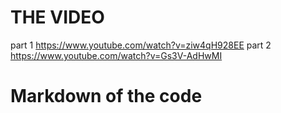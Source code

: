 # THE VIDEO 
part 1 https://www.youtube.com/watch?v=ziw4qH928EE
part 2 https://www.youtube.com/watch?v=Gs3V-AdHwMI

# Markdown of the code 
